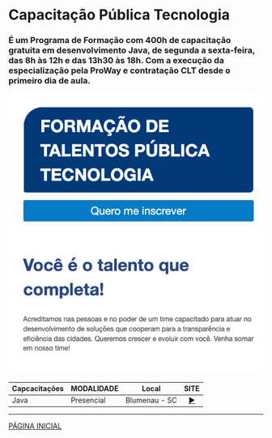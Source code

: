 # Capacitação Pública Tecnologia

### É um Programa de Formação com 400h de capacitação gratuita em desenvolvimento Java, de segunda a sexta-feira, das 8h às 12h e das 13h30 às 18h. Com a execução da especialização pela ProWay e contratação CLT desde o primeiro dia de aula.

![Imagem Programa](./img/img.png)

|Capcacitações| MODALIDADE |Local| SITE |
|------|------|------|------|
|Java|Presencial|Blumenau - SC|<div align="center">[▶️](http://publica.proway.com.br/home/)</div>|

---
[PÁGINA INICIAL](https://github.com/seiler-emerson/Programas_Capacitacao_Dev)